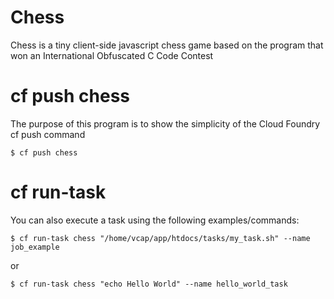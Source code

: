 # Chess
Chess is a tiny client-side javascript chess game based on the program that won an International Obfuscated C Code Contest

# cf push chess
The purpose of this program is to show the simplicity of the Cloud Foundry cf push command

````$ cf push chess````

# cf run-task
You can also execute a task using the following examples/commands:

````$ cf run-task chess "/home/vcap/app/htdocs/tasks/my_task.sh" --name job_example````

or

````$ cf run-task chess "echo Hello World" --name hello_world_task````

